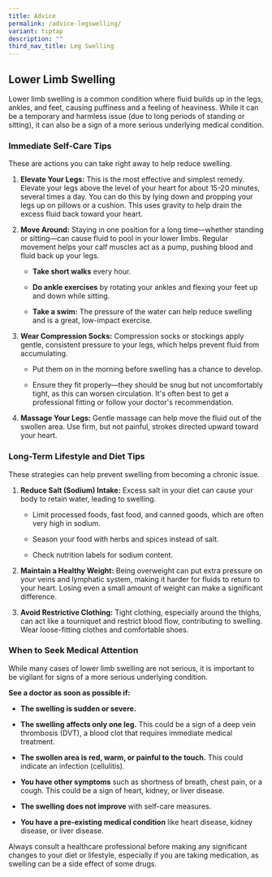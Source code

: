 ```yaml
---
title: Advice
permalink: /advice-legswelling/
variant: tiptap
description: ""
third_nav_title: Leg Swelling
---
```

<h2>Lower Limb Swelling</h2>
<p>Lower limb swelling is a common condition where fluid builds up in the
legs, ankles, and feet, causing puffiness and a feeling of heaviness. While
it can be a temporary and harmless issue (due to long periods of standing
or sitting), it can also be a sign of a more serious underlying medical
condition.</p>
<p></p>
<h3>Immediate Self-Care Tips</h3>
<p></p>
<p>These are actions you can take right away to help reduce swelling.</p>
<ol>
<li>
<p><strong>Elevate Your Legs:</strong> This is the most effective and simplest
remedy. Elevate your legs above the level of your heart for about 15-20
minutes, several times a day. You can do this by lying down and propping
your legs up on pillows or a cushion. This uses gravity to help drain the
excess fluid back toward your heart.</p>
<p></p>
</li>
<li>
<p><strong>Move Around:</strong> Staying in one position for a long time—whether
standing or sitting—can cause fluid to pool in your lower limbs. Regular
movement helps your calf muscles act as a pump, pushing blood and fluid
back up your legs.</p>
<ul>
<li>
<p><strong>Take short walks</strong> every hour.</p>
</li>
<li>
<p><strong>Do ankle exercises</strong> by rotating your ankles and flexing
your feet up and down while sitting.</p>
</li>
<li>
<p><strong>Take a swim:</strong> The pressure of the water can help reduce
swelling and is a great, low-impact exercise.</p>
<p></p>
</li>
</ul>
</li>
<li>
<p><strong>Wear Compression Socks:</strong> Compression socks or stockings
apply gentle, consistent pressure to your legs, which helps prevent fluid
from accumulating.</p>
<ul>
<li>
<p>Put them on in the morning before swelling has a chance to develop.</p>
</li>
<li>
<p>Ensure they fit properly—they should be snug but not uncomfortably tight,
as this can worsen circulation. It's often best to get a professional fitting
or follow your doctor's recommendation.</p>
<p></p>
</li>
</ul>
</li>
<li>
<p><strong>Massage Your Legs:</strong> Gentle massage can help move the fluid
out of the swollen area. Use firm, but not painful, strokes directed upward
toward your heart.</p>
<p></p>
</li>
</ol>
<p></p>
<h3>Long-Term Lifestyle and Diet Tips</h3>
<p></p>
<p>These strategies can help prevent swelling from becoming a chronic issue.</p>
<ol>
<li>
<p><strong>Reduce Salt (Sodium) Intake:</strong> Excess salt in your diet
can cause your body to retain water, leading to swelling.</p>
<ul>
<li>
<p>Limit processed foods, fast food, and canned goods, which are often very
high in sodium.</p>
</li>
<li>
<p>Season your food with herbs and spices instead of salt.</p>
</li>
<li>
<p>Check nutrition labels for sodium content.</p>
<p></p>
</li>
</ul>
</li>
<li>
<p><strong>Maintain a Healthy Weight:</strong> Being overweight can put extra
pressure on your veins and lymphatic system, making it harder for fluids
to return to your heart. Losing even a small amount of weight can make
a significant difference.</p>
<p></p>
</li>
<li>
<p><strong>Avoid Restrictive Clothing:</strong> Tight clothing, especially
around the thighs, can act like a tourniquet and restrict blood flow, contributing
to swelling. Wear loose-fitting clothes and comfortable shoes.</p>
<p></p>
</li>
</ol>
<p></p>
<h3>When to Seek Medical Attention</h3>
<p></p>
<p>While many cases of lower limb swelling are not serious, it is important
to be vigilant for signs of a more serious underlying condition.</p>
<p><strong>See a doctor as soon as possible if:</strong>
</p>
<ul>
<li>
<p><strong>The swelling is sudden or severe.</strong>
</p>
</li>
<li>
<p><strong>The swelling affects only one leg.</strong> This could be a sign
of a deep vein thrombosis (DVT), a blood clot that requires immediate medical
treatment.</p>
</li>
<li>
<p><strong>The swollen area is red, warm, or painful to the touch.</strong> This
could indicate an infection (cellulitis).</p>
</li>
<li>
<p><strong>You have other symptoms</strong> such as shortness of breath, chest
pain, or a cough. This could be a sign of heart, kidney, or liver disease.</p>
</li>
<li>
<p><strong>The swelling does not improve</strong> with self-care measures.</p>
</li>
<li>
<p><strong>You have a pre-existing medical condition</strong> like heart disease,
kidney disease, or liver disease.</p>
<p></p>
</li>
</ul>
<p>Always consult a healthcare professional before making any significant
changes to your diet or lifestyle, especially if you are taking medication,
as swelling can be a side effect of some drugs.</p>